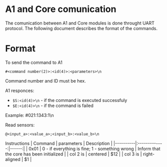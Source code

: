 # A1 and Core comunication
The comunication between A1 and Core modules is done throught UART protocol. The following document describes the format of the commands.

# Format
To send the command to A1

`#<command number(2)>:<id(4)>:<parameters>\n`

Command number and ID must be hex.

A1 responces: 
  * `$S:<id(4)>\n` - if the command is executed successfuly
  * `$E:<id(4)>\n` - if the command is failed

Example: #021:1343:1\n

Read sensors:

`@<input_a>:<value_a>;<input_b>:<value_b>\n`


Instructions
| Command  |      parameters      |  Description |
|----------|:-------------:|------:|
| 0x01 | 0 - if everything is fine; 1 - something wrong | Inform that the core has been initialized |
| col 2 is |    centered   |   $12 |
| col 3 is | right-aligned |    $1 |
